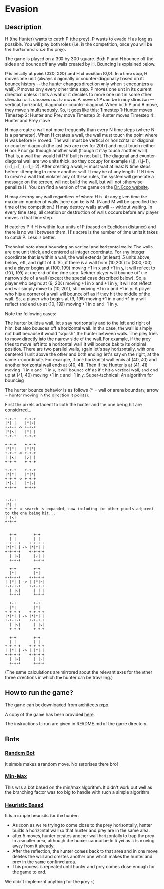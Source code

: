 # Evasion

## Description

H (the Hunter) wants to catch P (the prey). P wants to evade H as long as possible. You will play both roles (i.e. in the competition, once you will be the hunter and once the prey).

The game is played on a 300 by 300 square. Both P and H bounce off the sides and bounce off any walls created by H. Bouncing is explained below.

P is initially at point (230, 200) and H at position (0,0). In a time step, H moves one unit (always diagonally or counter-diagonally based on its bounce history -- the hunter changes direction only when it encounters a wall). P moves only every other time step. P moves one unit in its current direction unless it hits a wall or it decides to move one unit in some other direction or it chooses not to move. A move of P can be in any direction -- vertical, horizontal, diagonal or counter-diagonal. When both P and H move, they move simultaneously. So, it goes like this: 
Timestep 1: Hunter moves 
Timestep 2: Hunter and Prey move 
Timestep 3: Hunter moves 
Timestep 4: Hunter and Prey move

H may create a wall not more frequently than every N time steps (where N is a parameter). When H creates a wall, the wall must touch the point where H was before H moved. The wall must be vertical or horizontal or diagonal or counter-diagonal (the last two are new for 2017) and must touch neither H nor P nor go through another wall (though it may touch another wall). That is, a wall that would hit P if built is not built. The diagonal and counter-diagonal wall are two units thick, so they occupy for example (i,j), (i,j+1), (i+1,j+1), (i+1,j+2). After creating a wall, H must wait at least N time steps before attempting to create another wall. It may be of any length. If H tries to create a wall that violates any of these rules, the system will generate a message on the screen, will not build the wall, but will not otherwise penalize H. You can find a version of the game on the [Dr. Ecco website](http://cims.nyu.edu/drecco/index.php?task=homepage).

H may destroy any wall regardless of where H is. At any given time the maximum number of walls there can be is M. (N and M will be specified the time of the competition.) H may destroy walls at will -- without waiting. In every time step, all creation or destruction of walls occurs before any player moves in that time step.

H catches P if H is within four units of P (based on Euclidean distance) and there is no wall between them. H's score is the number of time units it takes to catch P. Less is better.

Technical note about bouncing on vertical and horizontal walls: The walls are one unit thick, and centered at integer coordinate. For any integer coordinate that is within a wall, the wall extends (at least) .5 units above, below, left, and right of it. So, if there is a wall from (10,200) to (300,200) and a player begins at (100, 199) moving +1 in x and +1 in y, it will reflect to (101, 199) at the end of the time step. Neither player will bounce off the narrow side of a wall (except the special case described below). So, a player who begins at (9, 200) moving +1 in x and +1 in y, it will not reflect and will simply move to (10, 201), still moving +1 in x and +1 in y. A player who hits a corner of a wall will bounce off as if they hit the middle of the wall. So, a player who begins at (9, 199) moving +1 in x and +1 in y will reflect and end up at (10, 199) moving +1 in x and -1 in y.

Note the following cases:

The hunter builds a wall, let's say horizontally and to the left and right of him, but also bounces off a horizontal wall. In this case, the wall is simply not built because it would "squish" the hunter between walls.
The prey tries to move directly into the narrow side of the wall. For example, if the prey tries to move left into a horizontal wall, it will bounce bak to its original position.
There are two parallel walls, again let's say horizontally, with one centered 1 unit above the other and both ending, let's say on the right, at the same x-coordinate. For example, if one horizontal wall ends at (40, 40) and another horizontal wall ends at (40, 41). Then if the Hunter is at (41, 41) moving -1 in x and -1 in y, it will bounce off as if it hit a vertical wall, and end up at (41, 40) moving +1 in x and -1 in y.
Super-technical: An algorithm for bouncing


The hunter bounce behavior is as follows (* = wall or arena boundary, arrow = hunter moving in the direction it points):

First the pixels adjacent to both the hunter and the one being hit are considered...

```
+-+-+    +-+-+
|*| |    |*|↗|
+-+-+ -> +-+-+
|*|↖|    |*| |
+-+-+    +-+-+

+-+-+    +-+-+
|*|*|    |*|*|
+-+-+ -> +-+-+
| |↖|    |↙| |
+-+-+    +-+-+

+-+-+    +-+-+
|*|*|    |*|*|
+-+-+ -> +-+-+
|*|↖|    |*|↘|
+-+-+    +-+-+


+-+-+
|*| |
+-+-+  = search is expanded, now including the other pixels adjacent to the one being hit...
| |↖|
+-+-+


  +-+        +-+
  | |        | |
+-+-+-+    +-+-+-+
|*|*| | -> |*|*| |
+-+-+-+    +-+-+-+
  | |↖|      |↙| |
  +-+-+      +-+-+

  +-+        +-+
  |*|        |*|
+-+-+-+    +-+-+-+
| |*| | -> | |*|↗|
+-+-+-+    +-+-+-+
  | |↖|      | | |
  +-+-+      +-+-+

  +-+        +-+
  |*|        |*|
+-+-+-+    +-+-+-+
|*|*| | -> |*|*| |
+-+-+-+    +-+-+-+
  | |↖|      | |↘|
  +-+-+      +-+-+

  +-+        +-+
  | |        | |
+-+-+-+    +-+-+-+
| |*| | -> | |*| |
+-+-+-+    +-+-+-+
  | |↖|      | |↘|
  +-+-+      +-+-+
```

(The same calculations are mirrored about the relevant axes for the other three directions in which the hunter can be traveling.)


## How to run the game?

The game can be downloaded from architects [repo](https://github.com/etytan/evasion).

A copy of the game has been provided [here](evasion.zip).

The instructions to run are given in README.md of the game directory.

## Bots

### [Random Bot](./bot/random_player.py)
It simple makes a random move. No surprises there bro!

### [Min-Max](./bot/min_max.py)
This was a bot based on the min/max algorithm. It didn't work out well as the branching
factor was too big to handle with such a simple algorithm

### [Heuristic Based](./bot/confine_prey.py)

It is a simple heuristic for the hunter:
- As soon as we're trying to come close to the prey horizontally, hunter builds
a horizontal wall so that hunter and prey are in the same area.
- after 5 moves, hunter creates another wall horizontally to trap the prey in a smaller
area, although the hunter cannot be in it yet as it is moving away from it already.
- After the reflection, the hunter comes back to that area and in one move deletes the
wall and creates another one which makes the hunter and prey in the same confined area.
- This process is repeated until hunter and prey comes close enough for the game to end.

We didn't implement anything for the prey :(